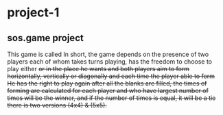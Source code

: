 # project-1
## sos.game project
This game is called <SOS>
  In short, the game depends on the presence of two players
  each of whom takes turns playing, has the freedom to choose to play either <S> or <O> in the place he wants
  and both players aim to form <SOS> horizontally, vertically or diagonally
  and each time the player able to form <SOS> He has the right to play again
  after all the blanks are filled, the times of forming <SOS> are calculated for each player
  and who have largest number of times will be the winner, and if the number of times is equal, it will be a tie
  there is two versions (4x4) & (5x5).
